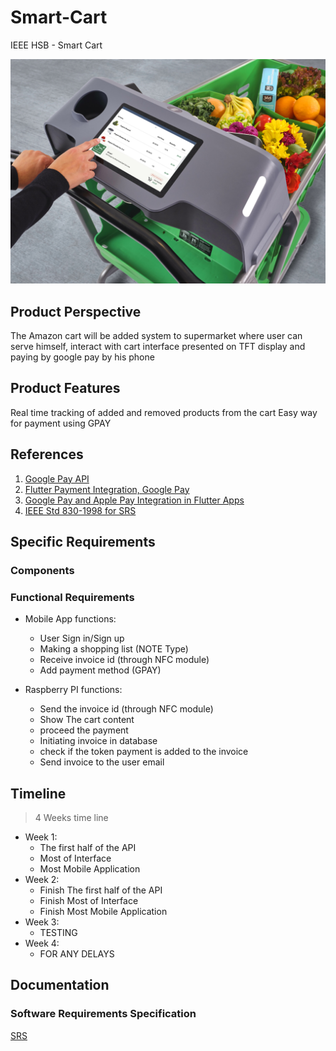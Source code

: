 # Smart-Cart
IEEE HSB - Smart Cart

![Example](./docs/cart-real-example.jpg)

##  Product Perspective
The Amazon cart will be added system to supermarket where user can serve himself, interact with cart interface presented on 
TFT display and paying by google pay by his phone

## Product Features
Real time tracking of added and removed products from the cart
Easy way for payment using GPAY

## References
1. [Google Pay API](https://developers.google.com/pay/api/android/guides/test-and-deploy/integration-checklist)
2. [Flutter Payment Integration, Google Pay](https://dhruvnakum.xyz/flutter-payment-integration-google-pay)
3. [Google Pay and Apple Pay Integration in Flutter Apps](https://medium.com/vijay-r/google-pay-and-apple-pay-integration-in-flutter-apps-payments-in-flutter-app-mobile-payments-9fcfe6b4c7da)
4. [IEEE Std 830-1998 for SRS](http://www.math.uaa.alaska.edu/~afkjm/cs401/IEEE830.pdf)

## Specific Requirements 
### Components


### Functional Requirements

- Mobile App functions:
  - User Sign in/Sign up
  - Making a shopping list (NOTE Type)
  - Receive invoice id (through NFC module)
  - Add payment method (GPAY)
    
- Raspberry PI functions:
  - Send the invoice id (through NFC module)
  - Show The cart content
  - proceed the payment 
  - Initiating invoice in database 
  - check if the token payment is added to the invoice 
  - Send invoice to the user email


## Timeline

> 4 Weeks time line
- Week 1:
  - The first half of the API 
  - Most of Interface  
  - Most Mobile Application
- Week 2:
  - Finish The first half of the API 
  - Finish Most of Interface 
  - Finish Most Mobile Application
- Week 3:
  - TESTING
- Week 4:
  - FOR ANY DELAYS



## Documentation
### Software Requirements Specification

[SRS](https://www.canva.com/design/DAF8CRP1bgE/U058Kk-7zvLUVRiLpafPwg/view?utm_content=DAF8CRP1bgE&utm_campaign=designshare&utm_medium=link&utm_source=editor "title")
